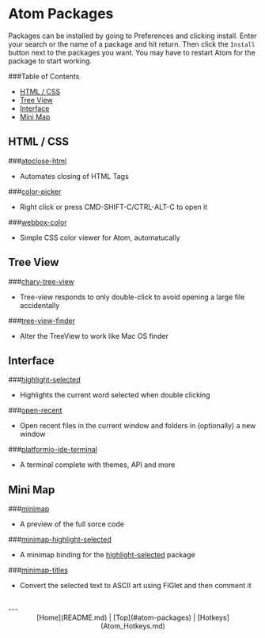 # Atom Packages

Packages can be installed by going to Preferences and clicking install. Enter your search or the name of a package and hit return. Then click the ```Install``` button next to the packages you want. You may have to restart Atom for the package to start working.

###Table of Contents
* [HTML / CSS](#html__css)
* [Tree View](#tree-view)
* [Interface](#interface)
* [Mini Map](#mini-map)


## HTML / CSS

###[atoclose-html](https://atom.io/packages/autoclose-html)

* Automates closing of HTML Tags

###[color-picker](https://atom.io/packages/color-picker)

* Right click or press CMD-SHIFT-C/CTRL-ALT-C to open it

###[webbox-color](https://atom.io/packages/webbox-color)

* Simple CSS color viewer for Atom, automatucally


## Tree View

###[chary-tree-view](https://atom.io/packages/chary-tree-view)

* Tree-view responds to only double-click to avoid opening a large file accidentally

###[tree-view-finder](https://atom.io/packages/tree-view-finder)

* Alter the TreeView to work like Mac OS finder


## Interface

###[highlight-selected](https://atom.io/packages/highlight-selected)

* Highlights the current word selected when double clicking


###[open-recent](https://atom.io/packages/open-recent)

* Open recent files in the current window and folders in (optionally) a new window

###[platformio-ide-terminal](https://atom.io/packages/platformio-ide-terminal)

* A terminal complete with themes, API and more


## Mini Map

###[minimap](https://atom.io/packages/minimap)

* A preview of the full sorce code

###[minimap-highlight-selected](https://atom.io/packages/minimap-highlight-selected)

* A minimap binding for the [highlight-selected](https://atom.io/packages/highlight-selected) package

###[minimap-titles](https://atom.io/packages/minimap-titles)

* Convert the selected text to ASCII art using FIGlet and then comment it 


<br>
---
<center> [Home](README.md) | [Top](#atom-packages) | [Hotkeys](Atom_Hotkeys.md)</center>


